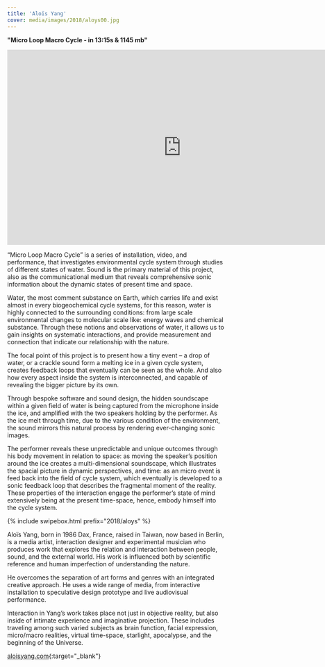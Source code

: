 ```yaml
---
title: 'Aloïs Yang'
cover: media/images/2018/aloys00.jpg
---
```

**"Micro Loop Macro Cycle - in 13:15s & 1145 mb"**

<div class="video-wrapper video-wrapper-16x9">
  <iframe width="800" height="450" src="https://www.youtube.com/embed/rtieN65SvAc?rel=0&modestbranding=0&showinfo=0" frameborder="0" allowfullscreen></iframe>
</div>

“Micro Loop Macro Cycle” is a series of installation, video, and performance, that investigates environmental cycle system through studies of different states of water. Sound is the primary material of this project, also as the communicational medium that reveals comprehensive sonic information about the dynamic states of present time and space. 

Water, the most comment substance on Earth, which carries life and exist almost in every biogeochemical cycle systems, for this reason, water is highly connected to the surrounding conditions: from large scale environmental changes to molecular scale like: energy waves and chemical substance. Through these notions and observations of water, it allows us to gain insights on systematic interactions, and provide measurement and connection that indicate our relationship with the nature.

The focal point of this project is to present how a tiny event – a drop of water, or a crackle sound form a melting ice in a given cycle system, creates feedback loops that eventually can be seen as the whole. And also how every aspect inside the system is interconnected, and capable of revealing the bigger picture by its own. 

Through bespoke software and sound design, the hidden soundscape within a given field of water is being captured from the microphone inside the ice, and amplified with the two speakers holding by the performer. As the ice melt through time, due to the various condition of the environment, the sound mirrors this natural process by rendering ever-changing sonic images. 

The performer reveals these unpredictable and unique outcomes through his body movement in relation to space: as moving the speaker’s position around the ice creates a multi-dimensional soundscape, which illustrates the spacial picture in dynamic perspectives, and time: as an micro event is feed back into the field of cycle system, which eventually is developed to a sonic feedback loop that describes the fragmental moment of the reality. These properties of the interaction engage the performer’s state of mind extensively being at the present time-space, hence, embody himself into the cycle system. 

{% include swipebox.html prefix="2018/aloys" %}

Aloïs Yang, born in 1986 Dax, France, raised in Taiwan, now based in Berlin, is a media artist, interaction designer and experimental musician who produces work that explores the relation and interaction between people, sound, and the external world. His work is influenced both by scientific reference and human imperfection of understanding the nature. 

He overcomes the separation of art forms and genres with an integrated creative approach. He uses a wide range of media, from interactive installation to speculative design prototype and live audiovisual performance.

Interaction in Yang’s work takes place not just in objective reality, but also inside of intimate experience and imaginative projection. These includes traveling among such varied subjects as brain function, facial expression, micro/macro realities, virtual time-space, starlight, apocalypse, and the beginning of the Universe.

[aloisyang.com](http://aloisyang.com/){:target="_blank"}
